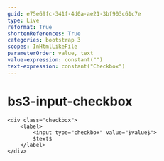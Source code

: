 ```yaml
---
guid: e75e69fc-341f-4d0a-ae21-3bf903c61c7e
type: Live
reformat: True
shortenReferences: True
categories: bootstrap 3
scopes: InHtmlLikeFile
parameterOrder: value, text
value-expression: constant("")
text-expression: constant("Checkbox")
---
```


# bs3-input-checkbox



```
<div class="checkbox">
    <label>
        <input type="checkbox" value="$value$">
        $text$
    </label>
</div>
```
